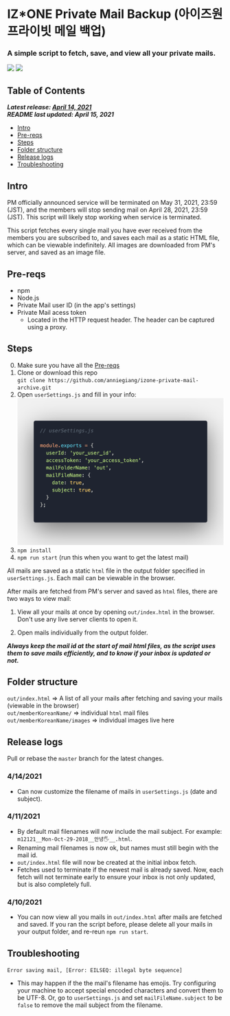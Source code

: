 # IZ\*ONE Private Mail Backup (아이즈원 프라이빗 메일 백업)
### A simple script to fetch, save, and view all your private mails.

![](assets/save.gif)
![](assets/pm.gif)

## Table of Contents

***Latest release: [April 14, 2021](#release-logs)*** <br /> 
***README last updated: April 15, 2021***

* [Intro](#intro)
* [Pre-reqs](#pre-reqs)
* [Steps](#steps)
* [Folder structure](#folder-structure)
* [Release logs ](#release-logs)
* [Troubleshooting](#troubleshooting)

## Intro

PM officially announced service will be terminated on May 31, 2021, 23:59 (JST), and the members will stop sending mail on April 28, 2021, 23:59 (JST). This script will likely stop working when service is terminated.

This script fetches every single mail you have ever received from the members you are subscribed to, and saves each mail as a static HTML file, which can be viewable indefinitely. All images are downloaded from PM's server, and saved as an image file.

## Pre-reqs
- npm
- Node.js
- Private Mail user ID (in the app's settings)
- Private Mail acess token
  - Located in the HTTP request header. The header can be captured using a proxy.

## Steps
0. Make sure you have all the [Pre-reqs](#pre-reqs)
1. Clone or download this repo <br />
`git clone https://github.com/anniegiang/izone-private-mail-archive.git`
2. Open `userSettings.js` and fill in your info: <br />
![](assets/settings-example.png)
3. `npm install`
4. `npm run start` (run this when you want to get the latest mail)


All mails are saved as a static `html` file in the output folder specified in `userSettings.js`. Each mail can be viewable in the browser.


After mails are fetched from PM's server and saved as  `html` files, there are two ways to view mail: 

1. View all your mails at once by opening `out/index.html` in the browser. Don't use any live server clients to open it.

2. Open mails individually from the output folder.

***Always keep the mail id at the start of mail html files, as the script uses them to save mails efficiently, and to know if your inbox is updated or not.***

## Folder structure
`out/index.html` => A list of all your mails after fetching and saving your mails  (viewable in the browser)
<br />
`out/memberKoreanName/` => individual `html` mail files
<br />
`out/memberKoreanName/images` => individual images live here

## Release logs 

Pull or rebase the `master` branch for the latest changes.

### 4/14/2021
- Can now customize the filename of mails in `userSettings.js` (date and subject).  

### 4/11/2021
- By default mail filenames will now include the mail subject. For example: `m12121__Mon-Oct-29-2018__안녕🖐__.html`.
- Renaming mail filenames is now ok, but names must still begin with the mail id.
- `out/index.html` file will now be created at the initial inbox fetch.
- Fetches used to terminate if the newest mail is already saved. Now, each fetch will not terminate early to ensure your inbox is not only updated, but is also completely full.

### 4/10/2021
- You can now view all you mails in `out/index.html` after mails are fetched and saved. If you ran the script before, please delete all your mails in your output folder, and re-reun `npm run start`. 


## Troubleshooting

`Error saving mail, [Error: EILSEQ: illegal byte sequence]`
- This may happen if the the mail's filename has emojis. Try configuring your machine to accept special encoded characters and convert them to be UTF-8. Or, go to `userSettings.js` and set `mailFileName.subject` to be `false` to remove the mail subject from the filename.
